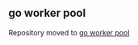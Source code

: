 ## go worker pool

Repository moved to [go worker pool](https://github.com/enriquebris/goworkerpool)